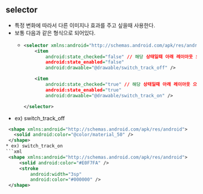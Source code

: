 selector
---
* 특정 변화에 따라서 다른 이미지나 효과를 주고 싶을때 사용한다.
* 보통 다음과 같은 형식으로 되어있다.
  * ```xml
    <selector xmlns:android="http://schemas.android.com/apk/res/android">
        <item
            android:state_checked="false" // 해당 상태일때 아래 레이아웃 으로 draw
            android:state_enabled="false"
            android:drawable="@drawable/switch_track_off" />

        <item
            android:state_checked="true" // 해당 상태일때 아래 레이아웃 으로 draw
            android:state_enabled="true"
            android:drawable="@drawable/switch_track_on" />

    </selector>
* ex) switch_track_off
 ```xml
  <shape xmlns:android="http://schemas.android.com/apk/res/android">
    <solid android:color="@color/material_50" />
  </shape>
* ex) switch_track_on
 ```xml
  <shape xmlns:android="http://schemas.android.com/apk/res/android">
      <solid android:color="#E0F7FA" />
      <stroke
          android:width="3sp"
          android:color="#000000" />
  </shape>
